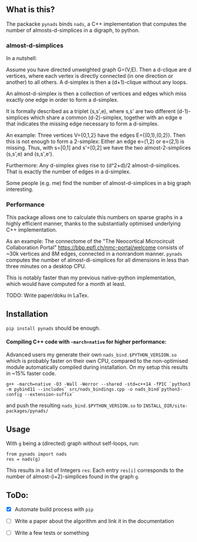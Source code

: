 ## What is this?
The packacke `pynads` binds `nads`, a C++ implementation that computes the number of almosts-d-simplices in a digraph, to python.


### almost-d-simplices
In a nutshell:

Assume you have directed unweighted graph G=(V,E). Then a d-clique are d vertices, where each vertex is directly
connected (in one direction or another) to all others.
A d-simplex is then a (d+1)-clique without any loops.

An almost-d-simplex is then a collection of vertices and edges which miss exactly one edge in order to form a d-simplex.

It is formally described as a triplet (s,s',e), where s,s' are two different (d-1)-simplices which share a common (d-2)-simplex,
together with an edge e that indicates the missing edge necessary to form a d-simplex.

An example:
Three vertices V={0,1,2} have the edges E={(0,1),(0,2)}. Then this is not enough to form a 2-simplex: Either an edge
e=(1,2) or e=(2,1) is missing. Thus, with s=[0,1] and s'=[0,2] we have the two almost-2-simplices (s,s',e) and
(s,s',e').

Furthermore: Any d-simplex gives rise to (d^2+d)/2 almost-d-simplices. That is exactly the number of edges in a
d-simplex.


Some people (e.g. me) find the number of almost-d-simplices in a big graph interesting.


### Performance
This package allows one to calculate this numbers on sparse graphs in a highly efficient manner, thanks to the substantially optimised underlying C++
implementation. 

As an example: The connectome of the "The Neocortical Microcircuit Collaboration Portal" https://bbp.epfl.ch/nmc-portal/welcome consists of ~30k vertices and 8M edges, connected in a nonrandom manner. `pynads` computes the number of almost-di-simplices for all dimensions in less than three minutes on a desktop CPU.

This is notably faster than my previous native-python implementation, which would have computed for a month at least.



TODO: Write paper/doku in LaTex.


## Installation
`pip install pynads` should be enough.

#### Compiling C++ code with `-march=native` for higher performance:
Advanced users my generate their own `nads_bind.$PYTHON_VERSION.so` which is probably faster on their own CPU, compared
to the non-optimised module automatically compiled during installation. On my setup this results in ~15% faster code.
```
g++ -march=native -O3 -Wall -Werror --shared -std=c++14 -fPIC `python3 -m pybind11 --includes` src/nads_bindings.cpp -o nads_bind`python3-config --extension-suffix`
```
and push the resulting `nads_bind.$PYTHON_VERSION.so` to `INSTALL_DIR/site-packages/pynads/`


## Usage
With `g` being a (directed) graph without self-loops, run:

```
from pynads import nads
res = nads(g)
```

This results in a list of Integers `res`: Each entry `res[i]` corresponds to the number of almost-(i+2)-simplices found
in the graph `g`. 


## ToDo:
-[x] Automate build process with `pip`

-[ ] Write a paper about the algorithm and link it in the documentation

-[ ] Write a few tests or something

